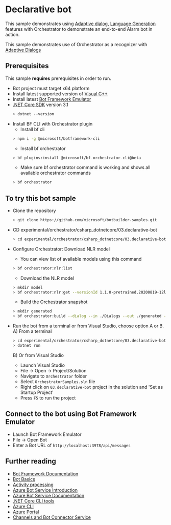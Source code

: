 # Declarative bot

This sample demonstrates using [Adaptive dialog][1],  [Language Generation][2] features with Orchestrator to demonstrate an end-to-end Alarm bot in action.

This sample demonstrates use of Orchestrator as a recognizer with [Adaptive Dialogs](https://aka.ms/adaptive-dialogs)

## Prerequisites

This sample **requires** prerequisites in order to run.
- Bot project must target x64 platform
- Install latest supported version of [Visual C++](https://support.microsoft.com/en-gb/help/2977003/the-latest-supported-visual-c-downloads)
- Install latest [Bot Framework Emulator](https://github.com/microsoft/BotFramework-Emulator/releases)
- [.NET Core SDK](https://aka.ms/dotnet-core-applaunch?framework=Microsoft.AspNetCore.App&framework_version=3.1.0&arch=x64&rid=win10-x64) version 3.1
  ```bash
  > dotnet --version
  ```
- Install BF CLI with Orchestrator plugin
    - Install bf cli 
    ```bash
    > npm i -g @microsoft/botframework-cli
    ```
    - Install bf orchestrator
    ```bash
    > bf plugins:install @microsoft/bf-orchestrator-cli@beta
    ```
    - Make sure bf orchestrator command is working and shows all available orchestrator commands
    ```bash
    > bf orchestrator
    ```
    
## To try this bot sample

- Clone the repository
    ```bash
    > git clone https://github.com/microsoft/botbuilder-samples.git
    ```
- CD experimental/orchestrator/csharp_dotnetcore/03.declarative-bot
    ```bash
    > cd experimental/orchestrator/csharp_dotnetcore/03.declarative-bot
    ```
- Configure Orchestrator: Download NLR model
    - You can view list of available models using this command
    ```bash
    > bf orchestrator:nlr:list
    ```
    - Download the NLR model
    ```bash
    > mkdir model
    > bf orchestrator:nlr:get --versionId 1.1.0-pretrained.20200819-12l.microsoft.dte.en.onnx --out ./model --verbose
    ```
    - Build the Orchestrator snapshot
    ```bash
    > mkdir generated
    > bf orchestrator:build --dialog --in ./Dialogs --out ./generated --model ./model
    ```
- Run the bot from a terminal or from Visual Studio, choose option A or B.
    A) From a terminal

    ```bash
    > cd experimental/orchestrator/csharp_dotnetcore/03.declarative-bot
    > dotnet run
    ```
    B) Or from Visual Studio

    - Launch Visual Studio
    - File -> Open -> Project/Solution
    - Navigate to `Orchestrator` folder
    - Select `OrchestratorSamples.sln` file
    - Right click on `03.declarative-bot` project in the solution and 'Set as Startup Project'
    - Press `F5` to run the project

## Connect to the bot using Bot Framework Emulator

- Launch Bot Framework Emulator
- File -> Open Bot
- Enter a Bot URL of `http://localhost:3978/api/messages`

## Further reading
- [Bot Framework Documentation](https://docs.botframework.com)
- [Bot Basics](https://docs.microsoft.com/azure/bot-service/bot-builder-basics?view=azure-bot-service-4.0)
- [Activity processing](https://docs.microsoft.com/en-us/azure/bot-service/bot-builder-concept-activity-processing?view=azure-bot-service-4.0)
- [Azure Bot Service Introduction](https://docs.microsoft.com/azure/bot-service/bot-service-overview-introduction?view=azure-bot-service-4.0)
- [Azure Bot Service Documentation](https://docs.microsoft.com/azure/bot-service/?view=azure-bot-service-4.0)
- [.NET Core CLI tools](https://docs.microsoft.com/en-us/dotnet/core/tools/?tabs=netcore2x)
- [Azure CLI](https://docs.microsoft.com/cli/azure/?view=azure-cli-latest)
- [Azure Portal](https://portal.azure.com)
- [Channels and Bot Connector Service](https://docs.microsoft.com/en-us/azure/bot-service/bot-concepts?view=azure-bot-service-4.0)

[1]:https://aka.ms/adaptive-dialogs
[2]:https://aka.ms/language-generation
[3]:../../../../samples/csharp_dotnetcore/06.using-cards
[4]:https://botbuilder.myget.org/gallery/botbuilder-declarative
[5]:https://luis.ai
[6]:#LUIS-Setup
[7]:https://github.com/Microsoft/botbuilder-tools
[8]:https://nodejs.org/en/
[9]:https://docs.microsoft.com/en-us/azure/cognitive-services/luis/luis-how-to-account-settings#authoring-key
[10]:https://docs.microsoft.com/en-us/azure/cognitive-services/luis/luis-concept-keys
[extension]:https://marketplace.visualstudio.com/items?itemName=tomlm.vscode-dialog-debugger